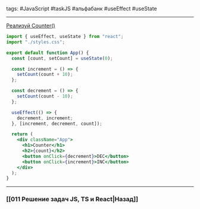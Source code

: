 tags: #JavaScript #taskJS #альфабанк #useEffect #useState 
____

[Реализуй Counter()](https://codesandbox.io/s/reacttask-counter-2-1-sxr78t?file=/src/App.js)

```jsx
import { useEffect, useState } from "react";
import "./styles.css";

export default function App() {
  const [count, setCount] = useState(0);

  const increment = () => {
    setCount(count + 10);
  };

  const decrement = () => {
    setCount(count - 10);
  };

  useEffect(() => {
    decrement, increment;
  }, [increment, decrement, count]);

  return (
    <div className="App">
      <h1>Counter</h1>
      <h2>{count}</h2>
      <button onClick={decrement}>DEC</button>
      <button onClick={increment}>INC</button>
    </div>
  );
}
```


___
### [[011 Решение задач JS, TS и React|Назад]]